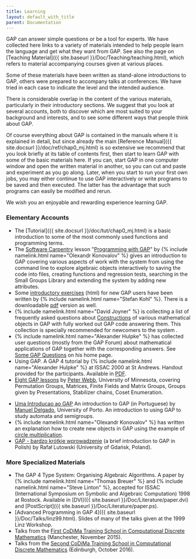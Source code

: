 ```yaml
---
title: Learning
layout: default_with_title
parent: Documentation
---
```


  GAP can answer simple questions or be a tool for experts.
  We have collected here links to a variety of materials intended to help
  people learn the language and get what they want from GAP.
  See also the page on
  [Teaching Material]({{ site.baseurl }}/Doc/Teaching/teaching.html),
  which refers to material accompanying courses given at various places. 

  Some of these materials have been written as stand-alone introductions to
  GAP, others were prepared to accompany talks at conferences.
  We have tried in each case to indicate the level and the intended audience.

  There is considerable overlap in the content of the various materials,
  particularly in their introductory sections. We suggest that you look at
  several accounts, both to discover which are most suited to your
  background and interests, and to see some different ways that people think
  about GAP.

  Of course everything about GAP is contained in the manuals where it is explained in detail,
  but since already the main [Reference Manual]({{ site.docsurl }}/doc/ref/chap0_mj.html) is 
  so extensive we recommend that you look
  briefly at its table of contents first, then start to learn
  GAP with some of the basic materials here. If you can,
  start GAP in one computer window and open the written
  material in another, so you can cut and paste and experiment as you go
  along.
  Later, when you start to run your first own jobs, you may either continue
  to use GAP interactively or write programs to be saved and
  then executed. The latter has the advantage that such programs can easily
  be modified and rerun.

  We wish you an enjoyable and rewarding experience learning
  GAP.


###  Elementary Accounts
- The [Tutorial]({{ site.docsurl }}/doc/tut/chap0_mj.html)
    is a basic introduction to some of the most commonly used functions and
    programming terms.
- The [Software Carpentry](http://software-carpentry.org/) lesson
    "[Programming with GAP](https://carpentries-incubator.github.io/gap-lesson/)"
    by {% include namelink.html name="Olexandr Konovalov" %}
    gives an introduction to GAP covering various aspects of work
    with the system from using the command line to explore algebraic 
    objects interactively to saving the code into files, creating functions 
    and regression tests, searching in the Small Groups Library and extending 
    the system by adding new attributes.
- Some
    [introductory exercises](https://stefan-kohl.github.io/gap-exercises/chap0.html) (html) for new GAP users have been written by
    {% include namelink.html name="Stefan Kohl" %}. There is a downloadable
  [pdf]( https://stefan-kohl.github.io/gap-exercises/manual.pdf) version as well.
- {% include namelink.html name="David Joyner" %}
    is collecting a list of frequently asked questions about 
    [Constructions](https://yetanothermathblog.com/2017/08/09/how-do-i-construct-in-gap/) of various mathematical objects in GAP
    with fully worked out GAP code answering them. This 
    collection is specially recommended for newcomers to the system . 
- {% include namelink.html name="Alexander Hulpke" %}
    has collected user questions (mostly from the GAP 
    Forum) about mathematical applications of 
    GAP together with the corresponding answers. See
    [Some&nbsp;GAP&nbsp;Questions](http://www.math.colostate.edu/~hulpke/GAPQA/) on his home page.
- Using GAP.
  A GAP 4 tutorial by
  {% include namelink.html name="Alexander Hulpke" %} at ISSAC 2000 at
  St Andrews.
  Handout provided for the participants. Available in
  [PDF](http://www.math.colostate.edu/~hulpke/paper/gap4tut.pdf).
- [Eight&nbsp;GAP&nbsp;lessons](http://www.math.umn.edu/~webb/GAPfiles/) by 
    [Peter&nbsp;Webb](http://www.math.umn.edu/~webb),
    University of Minnesota,
    covering Permutation Groups, Matrices, Finite Fields and Matrix Groups, 
    Groups given by Presentations, Stabilizer chains, Coset Enumeration.

<!--
  <li>
    An 
    [introductory&nbsp;lesson](http://turnbull.dcs.st-and.ac.uk/circa/gapstuff/gapfiles/grape.html) on using the GRAPE package 
    for graph theory written by Robert Brignall (St Andrews).
    <br />&nbsp;
  </li> 
-->
- [Uma&nbsp;Introducao&nbsp;ao&nbsp;GAP](http://www.fc.up.pt/cmup/monograph/gap-notas.pdf)
    An introduction to GAP (in Portuguese) by 
    [Manuel&nbsp;Delgado](http://www.fc.up.pt/cmup/mdelgado),
    University of Porto.
    An introduction to using GAP to study automata 
    and semigroups.
- {% include namelink.html name="Olexandr Konovalov" %} has
    written an explanation how to create new objects in GAP using the example
    of [circle multiplication](http://www.cs.st-andrews.ac.uk/~alexk/circle/chap2.html).
- [GAP - bardzo krótkie wprowadzenie](https://mat.ug.edu.pl/~rlutowsk/pub/gap-short.pdf)
    (a brief introduction to GAP in Polish) by Rafał Lutowski (University of Gdańsk, Poland).

### More Specialized Materials
- The GAP 4 Type System: Organising Algebraic Algorithms.
    A paper by {% include namelink.html name="Thomas Breuer" %} and
    {% include namelink.html name="Steve Linton" %}, accepted for ISSAC
    (International Symposium on Symbolic and Algebraic Computation) 1998
    at Rostock. Available in
    [DVI]({{ site.baseurl }}/Doc/Literature/paper.dvi) and 
    [PostScript]({{ site.baseurl }}/Doc/Literature/paper.ps). 
- [Advanced&nbsp;Programming&nbsp;in&nbsp;GAP&nbsp;4]({{ site.baseurl }}/Doc/Talks/linz99.html).
    Slides of many of the talks given at the 1999 Linz Workshop.
- Talks from the [First CoDiMa Training School in Computational Discrete Mathematics](http://www.codima.ac.uk/school2015/)
    (Manchester, November 2015).
- Talks from the [Second CoDiMa Training School in Computational Discrete Mathematics](http://www.codima.ac.uk/school2016/)
    (Edinburgh, October 2016).
